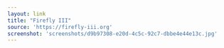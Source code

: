 ```yaml
---
layout: link
title: "Firefly III"
source: 'https://firefly-iii.org'
screenshot: 'screenshots/d9b97308-e20d-4c5c-92c7-dbbe4e44e13c.jpg'
---
```


